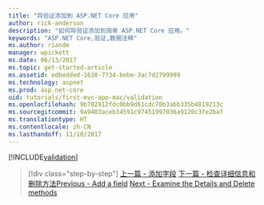 ```yaml
---
title: "将验证添加到 ASP.NET Core 应用"
author: rick-anderson
description: "如何将验证添加到简单 ASP.NET Core 应用。"
keywords: "ASP.NET Core,验证,数据注释"
ms.author: riande
manager: wpickett
ms.date: 06/13/2017
ms.topic: get-started-article
ms.assetid: edbedded-1638-7734-bebe-3ac7d2799999
ms.technology: aspnet
ms.prod: asp.net-core
uid: tutorials/first-mvc-app-mac/validation
ms.openlocfilehash: 9b702912fdc0bb9d61cdc78b3abb335b4819213c
ms.sourcegitcommit: 9a9483aceb34591c97451997036a9120c3fe2baf
ms.translationtype: HT
ms.contentlocale: zh-CN
ms.lasthandoff: 11/10/2017
---
```

[!INCLUDE[validation](../../includes/mvc-intro/validation.md)]

>[!div class="step-by-step"]
<span data-ttu-id="ef637-104">[上一篇 - 添加字段](new-field.md)
[下一篇 - 检查详细信息和删除方法](xref:tutorials/first-mvc-app/details)</span><span class="sxs-lookup"><span data-stu-id="ef637-104">[Previous - Add a field](new-field.md)
[Next - Examine the Details and Delete methods](xref:tutorials/first-mvc-app/details)</span></span>



